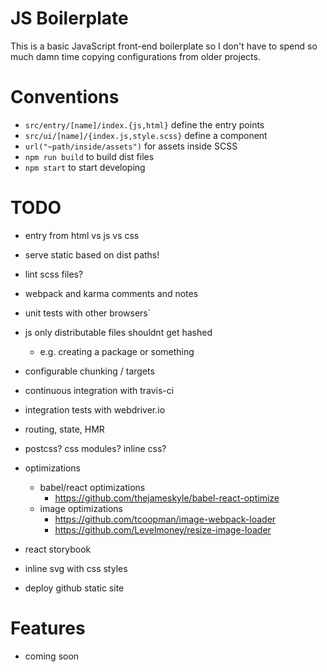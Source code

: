# JS Boilerplate

This is a basic JavaScript front-end boilerplate so I don't have to spend so much damn time copying configurations from older projects.

# Conventions

- `src/entry/[name]/index.{js,html}` define the entry points
- `src/ui/[name]/{index.js,style.scss}` define a component
- `url("~path/inside/assets")` for assets inside SCSS
- `npm run build` to build dist files
- `npm start` to start developing

# TODO

- entry from html vs js vs css
- serve static based on dist paths!

- lint scss files?
- webpack and karma comments and notes
- unit tests with other browsers`
- js only distributable files shouldnt get hashed
  - e.g. creating a package or something
- configurable chunking / targets
- continuous integration with travis-ci


- integration tests with webdriver.io


- routing, state, HMR
- postcss? css modules? inline css?

- optimizations
  - babel/react optimizations
    - https://github.com/thejameskyle/babel-react-optimize
  - image optimizations
    - https://github.com/tcoopman/image-webpack-loader
    - https://github.com/Levelmoney/resize-image-loader

- react storybook
- inline svg with css styles
- deploy github static site

# Features

- coming soon
